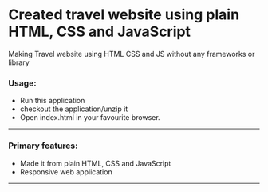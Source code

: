 # Created travel website using plain HTML, CSS and JavaScript

Making Travel website using HTML CSS and JS without any frameworks or library

<a name="usage"></a>
### Usage:

* Run this application
* checkout the application/unzip it
* Open index.html in your favourite browser.
------------------------------------------------------------------------------
<a name="primary-feature"></a>
### Primary features:

* Made it from plain HTML, CSS and JavaScript
* Responsive web application
------------------------------------------------------------------------------